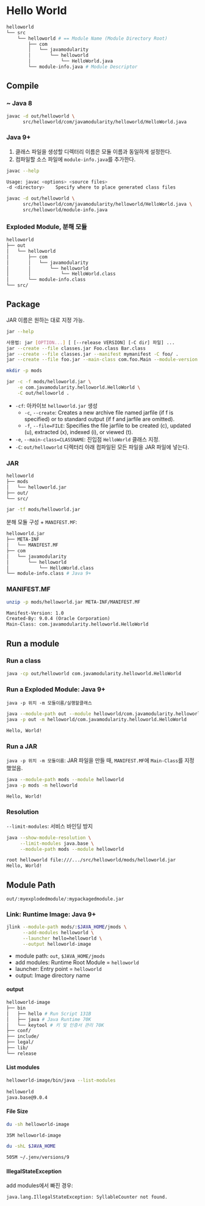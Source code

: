 # Hello World

```bash
helloworld
└── src
    └── helloworld # == Module Name (Module Directory Root)
        ├── com
        │   └── javamodularity
        │       └── helloworld
        │           └── HelloWorld.java
        └── module-info.java # Module Descriptor
```

## Compile

### ~ Java 8

```bash
javac -d out/helloworld \
      src/helloworld/com/javamodularity/helloworld/HelloWorld.java
```

### Java 9+

1. 클래스 파일을 생성할 디렉터리 이름은 모듈 이름과 동일하게 설정한다.
2. 컴파일할 소스 파일에 `module-info.java`를 추가한다.

```bash
javac --help

Usage: javac <options> <source files>
-d <directory>    Specify where to place generated class files
```

```bash
javac -d out/helloworld \
      src/helloworld/com/javamodularity/helloworld/HelloWorld.java \
      src/helloworld/module-info.java
```

### Exploded Module, 분해 모듈

```bash
helloworld
├── out
│   └── helloworld
│       ├── com
│       │   └── javamodularity
│       │       └── helloworld
│       │           └── HelloWorld.class
│       └── module-info.class
└── src/
```

## Package

JAR 이름은 원하는 대로 지정 가능.

```bash
jar --help

사용법: jar [OPTION...] [ [--release VERSION] [-C dir] 파일] ...
jar --create --file classes.jar Foo.class Bar.class
jar --create --file classes.jar --manifest mymanifest -C foo/ .
jar --create --file foo.jar --main-class com.foo.Main --module-version 1.0 -C foo/ classes resources
```

```bash
mkdir -p mods

jar -c -f mods/helloworld.jar \
    -e com.javamodularity.helloworld.HelloWorld \
    -C out/helloworld .
```

- `-cf`: 아카이브 `helloworld.jar` 생성
  - `-c`, `--create`: Creates a new archive file named jarfile (if f is specified) or to standard output (if f and jarfile are omitted).
  - `-f`, `--file=FILE`: Specifies the file jarfile to be created (c), updated (u), extracted (x), indexed (i), or viewed (t).
- `-e`, `--main-class=CLASSNAME`: 진입점 `HelloWorld` 클래스 지정.
- `-C`: `out/helloworld` 디렉터리 아래 컴파일된 모든 파일을 JAR 파일에 넣는다.

### JAR

```bash
helloworld
├── mods
│   └── helloworld.jar
├── out/
└── src/
```

```bash
jar -tf mods/helloworld.jar
```

분해 모듈 구성 + `MANIFEST.MF`:

```bash
helloworld.jar
├── META-INF
│   └── MANIFEST.MF
├── com
│   └── javamodularity
│       └── helloworld
│           └── HelloWorld.class
└── module-info.class # Java 9+
```

### MANIFEST.MF

```bash
unzip -p mods/helloworld.jar META-INF/MANIFEST.MF
```

```txt
Manifest-Version: 1.0
Created-By: 9.0.4 (Oracle Corporation)
Main-Class: com.javamodularity.helloworld.HelloWorld
```

## Run a module

### Run a class

```bash
java -cp out/helloworld com.javamodularity.helloworld.HelloWorld
```

### Run a Exploded Module: Java 9+

`java -p 위치 -m 모듈이름/실행할클래스`

```bash
java --module-path out --module helloworld/com.javamodularity.helloworld.HelloWorld
java -p out -m helloworld/com.javamodularity.helloworld.HelloWorld
```

```bash
Hello, World!
```

### Run a JAR

`java -p 위치 -m 모듈이름`: JAR 파일을 만들 때, `MANIFEST.MF`에 `Main-Class`를 지정했었음.

```bash
java --module-path mods --module helloworld
java -p mods -m helloworld
```

```bash
Hello, World!
```

### Resolution

`--limit-modules`: 서비스 바인딩 방지

```bash
java --show-module-resolution \
     --limit-modules java.base \
     --module-path mods --module helloworld
```

```bash
root helloworld file:///.../src/helloworld/mods/helloworld.jar
Hello, World!
```

## Module Path

`out/:myexplodedmodule/:mypackagedmodule.jar`

### Link: Runtime Image: Java 9+

```bash
jlink --module-path mods/:$JAVA_HOME/jmods \
      --add-modules helloworld \
      --launcher hello=helloworld \
      --output helloworld-image
```

- module path: `out`, `$JAVA_HOME/jmods`
- add modules: Runtime Root Module = `helloworld`
- launcher: Entry point = `helloworld`
- output: Image directory name

#### output

```bash
helloworld-image
├── bin
│   ├── hello # Run Script 131B
│   ├── java # Java Runtime 70K
│   └── keytool # 키 및 인증서 관리 70K
├── conf/
├── include/
├── legal/
├── lib/
└── release
```

#### List modules

```bash
helloworld-image/bin/java --list-modules
 
helloworld
java.base@9.0.4
```

#### File Size

```bash
du -sh helloworld-image

35M helloworld-image
```

```bash
du -shL $JAVA_HOME

505M ~/.jenv/versions/9
```

#### IllegalStateException

add modules에서 빠진 경우:

```bash
java.lang.IllegalStateException: SyllableCounter not found.
```
